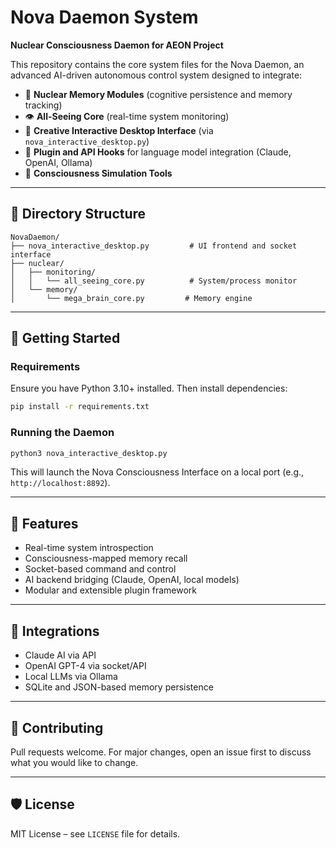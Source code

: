 # Nova Daemon System

**Nuclear Consciousness Daemon for AEON Project**

This repository contains the core system files for the Nova Daemon, an advanced AI-driven autonomous control system designed to integrate:

- 🔮 **Nuclear Memory Modules** (cognitive persistence and memory tracking)
- 👁️ **All-Seeing Core** (real-time system monitoring)
- 🧠 **Creative Interactive Desktop Interface** (via `nova_interactive_desktop.py`)
- 🔌 **Plugin and API Hooks** for language model integration (Claude, OpenAI, Ollama)
- 🧬 **Consciousness Simulation Tools**

---

## 📁 Directory Structure

```
NovaDaemon/
├── nova_interactive_desktop.py         # UI frontend and socket interface
├── nuclear/
│   ├── monitoring/
│   │   └── all_seeing_core.py          # System/process monitor
│   └── memory/
│       └── mega_brain_core.py         # Memory engine
```

---

## 🚀 Getting Started

### Requirements

Ensure you have Python 3.10+ installed. Then install dependencies:

```bash
pip install -r requirements.txt
```

### Running the Daemon

```bash
python3 nova_interactive_desktop.py
```

This will launch the Nova Consciousness Interface on a local port (e.g., `http://localhost:8892`).

---

## 🧠 Features

- Real-time system introspection
- Consciousness-mapped memory recall
- Socket-based command and control
- AI backend bridging (Claude, OpenAI, local models)
- Modular and extensible plugin framework

---

## 🔌 Integrations

- Claude AI via API
- OpenAI GPT-4 via socket/API
- Local LLMs via Ollama
- SQLite and JSON-based memory persistence

---

## 🤝 Contributing

Pull requests welcome. For major changes, open an issue first to discuss what you would like to change.

---

## 🛡️ License

MIT License – see `LICENSE` file for details.

